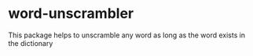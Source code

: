 # word-unscrambler
This package helps to unscramble any word as long as the word exists in the dictionary
